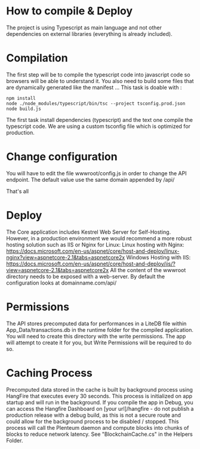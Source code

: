 # How to compile & Deploy
The project is using Typescript as main language and not other dependencies on external libraries (everything is already included).

# Compilation
The first step will be to compile the typescript code into javascript code so browsers will be able to understand it. 
You also need to build some files that are dynamically generated like the manifest ...
This task is doable with :
```
npm install
node ./node_modules/typescript/bin/tsc --project tsconfig.prod.json
node build.js
```
The first task install dependencies (typescript) and the text one compile the typescript code.
We are using a custom tsconfig file which is optimized for production.

# Change configuration
You will have to edit the file wwwroot/config.js in order to change the API endpoint. 
The default value use the same domain appended by /api/

That's all

# Deploy
The Core application includes Kestrel Web Server for Self-Hosting. However, in a production environment we would recommend a more robust hosting solution such as IIS or Nginx for Linux:
Linux hosting with Nginx: https://docs.microsoft.com/en-us/aspnet/core/host-and-deploy/linux-nginx?view=aspnetcore-2.1&tabs=aspnetcore2x
Windows Hosting with IIS: https://docs.microsoft.com/en-us/aspnet/core/host-and-deploy/iis/?view=aspnetcore-2.1&tabs=aspnetcore2x
All the content of the wwwroot directory needs to be exposed with a web-server.
By default the configuration looks at domainname.com/api/


# Permissions
The API stores precomputed data for performances in a LiteDB file within App_Data/transactions.db in the runtime folder for the compiled application.
You will need to create this directory with the write permissions. The app will attempt to create it for you, but Write Permissions will be required to do so. 

# Caching Process
Precomputed data stored in the cache is built by background process using HangFire that executes every 30 seconds. 
This process is initialized on app startup and will run in the background.
If you compile the app in Debug, you can access the Hangfire Dashboard on [your url]/hangfire - do not publish a production release with a debug build, as this is not a secure route and could allow for the background process to be disabled / stopped.
This process will call the Plenteum daemon and compute blocks into chunks of blocks to reduce network latency.
See "BlockchainCache.cs" in the Helpers Folder.

